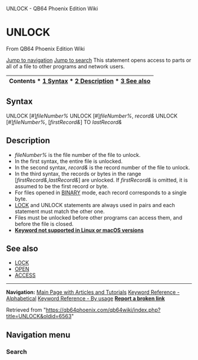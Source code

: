 


UNLOCK - QB64 Phoenix Edition Wiki








# UNLOCK



From QB64 Phoenix Edition Wiki



[Jump to navigation](#mw-head)
[Jump to search](#searchInput)
This statement opens access to parts or all of a file to other programs and network users.


  






| Contents * [1 Syntax](#Syntax) * [2 Description](#Description) * [3 See also](#See_also) |
| --- |


## Syntax


UNLOCK [#]*fileNumber%*
UNLOCK [#]*fileNumber%*, *record&*
UNLOCK [#]*fileNumber%*, [*firstRecord&*] TO *lastRecord&*
  




## Description


* *fileNumber%* is the file number of the file to unlock.
* In the first syntax, the entire file is unlocked.
* In the second syntax, *record&* is the record number of the file to unlock.
* In the third syntax, the records or bytes in the range [*firstRecord&*,*lastRecord&*] are unlocked. If *firstRecord&* is omitted, it is assumed to be the first record or byte.
* For files opened in [BINARY](/qb64wiki/index.php/BINARY "BINARY") mode, each record corresponds to a single byte.
* [LOCK](/qb64wiki/index.php/LOCK "LOCK") and UNLOCK statements are always used in pairs and each statement must match the other one.
* Files must be unlocked before other programs can access them, and before the file is closed.
* **[Keyword not supported in Linux or macOS versions](/qb64wiki/index.php/Keywords_currently_not_supported_by_QB64#Keywords_not_supported_in_Linux_or_macOS_versions "Keywords currently not supported by QB64")**


  




## See also


* [LOCK](/qb64wiki/index.php/LOCK "LOCK")
* [OPEN](/qb64wiki/index.php/OPEN "OPEN")
* [ACCESS](/qb64wiki/index.php/ACCESS "ACCESS")


  






---


**Navigation:**
[Main Page with Articles and Tutorials](/qb64wiki/index.php/Main_Page "Main Page")
[Keyword Reference - Alphabetical](/qb64wiki/index.php/Keyword_Reference_-_Alphabetical "Keyword Reference - Alphabetical")
[Keyword Reference - By usage](/qb64wiki/index.php/Keyword_Reference_-_By_usage "Keyword Reference - By usage")
**[Report a broken link](https://qb64phoenix.com/forum/showthread.php?tid=2800)**  





Retrieved from "<https://qb64phoenix.com/qb64wiki/index.php?title=UNLOCK&oldid=6563>"




## Navigation menu








### Search






















